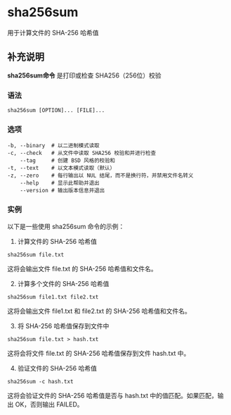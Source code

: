 sha256sum
===

用于计算文件的 SHA-256 哈希值

## 补充说明

**sha256sum命令** 是打印或检查 SHA256（256位）校验

### 语法

```shell
sha256sum [OPTION]... [FILE]...
```

### 选项

```shell
-b, --binary  # 以二进制模式读取
-c, --check   # 从文件中读取 SHA256 校验和并进行检查
    --tag     # 创建 BSD 风格的校验和
-t, --text    # 以文本模式读取（默认）
-z, --zero    # 每行输出以 NUL 结尾，而不是换行符，并禁用文件名转义
    --help    # 显示此帮助并退出
    --version # 输出版本信息并退出
```

### 实例

以下是一些使用 sha256sum 命令的示例：

1. 计算文件的 SHA-256 哈希值

```
sha256sum file.txt
```

这将会输出文件 file.txt 的 SHA-256 哈希值和文件名。

2. 计算多个文件的 SHA-256 哈希值

```
sha256sum file1.txt file2.txt
```

这将会输出文件 file1.txt 和 file2.txt 的 SHA-256 哈希值和文件名。

3. 将 SHA-256 哈希值保存到文件中

```
sha256sum file.txt > hash.txt
```

这将会将文件 file.txt 的 SHA-256 哈希值保存到文件 hash.txt 中。

4. 验证文件的 SHA-256 哈希值

```
sha256sum -c hash.txt
```

这将会验证文件的 SHA-256 哈希值是否与 hash.txt 中的值匹配。如果匹配，输出 OK，否则输出 FAILED。